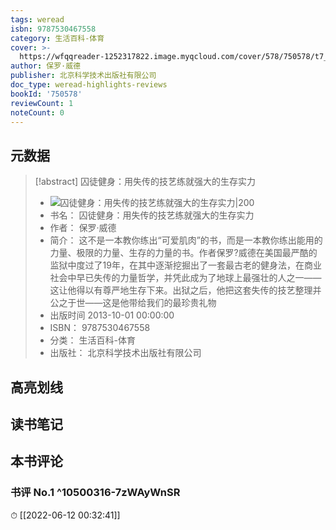 ```yaml
---
tags: weread
isbn: 9787530467558
category: 生活百科-体育
cover: >-
  https://wfqqreader-1252317822.image.myqcloud.com/cover/578/750578/t7_750578.jpg
author: 保罗·威德
publisher: 北京科学技术出版社有限公司
doc_type: weread-highlights-reviews
bookId: '750578'
reviewCount: 1
noteCount: 0
---
```

## 元数据
> [!abstract] 囚徒健身：用失传的技艺练就强大的生存实力
> - ![ 囚徒健身：用失传的技艺练就强大的生存实力|200](https://wfqqreader-1252317822.image.myqcloud.com/cover/578/750578/t7_750578.jpg)
> - 书名： 囚徒健身：用失传的技艺练就强大的生存实力
> - 作者： 保罗·威德
> - 简介： 这不是一本教你练出“可爱肌肉”的书，而是一本教你练出能用的力量、极限的力量、生存的力量的书。作者保罗?威德在美国最严酷的监狱中度过了19年，在其中逐渐挖掘出了一套最古老的健身法，在商业社会中早已失传的力量哲学，并凭此成为了地球上最强壮的人之一——这让他得以有尊严地生存下来。出狱之后，他把这套失传的技艺整理并公之于世——这是他带给我们的最珍贵礼物
> - 出版时间 2013-10-01 00:00:00
> - ISBN： 9787530467558
> - 分类： 生活百科-体育
> - 出版社： 北京科学技术出版社有限公司

## 高亮划线

## 读书笔记

## 本书评论

### 书评 No.1  ^10500316-7zWAyWnSR
⏱ [[2022-06-12 00:32:41]]
